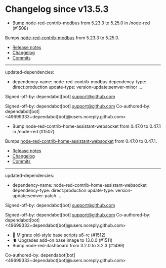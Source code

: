 # Changelog since v13.5.3
- Bump node-red-contrib-modbus from 5.23.3 to 5.25.0 in /node-red (#1508)

Bumps [node-red-contrib-modbus](https://github.com/biancoroyal/node-red-contrib-modbus) from 5.23.3 to 5.25.0.
- [Release notes](https://github.com/biancoroyal/node-red-contrib-modbus/releases)
- [Changelog](https://github.com/BiancoRoyal/node-red-contrib-modbus/blob/master/CHANGELOG.md)
- [Commits](https://github.com/biancoroyal/node-red-contrib-modbus/compare/v5.23.3...v5.25.0)

---
updated-dependencies:
- dependency-name: node-red-contrib-modbus
  dependency-type: direct:production
  update-type: version-update:semver-minor
...

Signed-off-by: dependabot[bot] <support@github.com>

Signed-off-by: dependabot[bot] <support@github.com>
Co-authored-by: dependabot[bot] <49699333+dependabot[bot]@users.noreply.github.com> 
- Bump node-red-contrib-home-assistant-websocket from 0.47.0 to 0.47.1 in /node-red (#1507)

Bumps [node-red-contrib-home-assistant-websocket](https://github.com/zachowj/node-red-contrib-home-assistant-websocket) from 0.47.0 to 0.47.1.
- [Release notes](https://github.com/zachowj/node-red-contrib-home-assistant-websocket/releases)
- [Changelog](https://github.com/zachowj/node-red-contrib-home-assistant-websocket/blob/main/CHANGELOG.md)
- [Commits](https://github.com/zachowj/node-red-contrib-home-assistant-websocket/compare/v0.47.0...v0.47.1)

---
updated-dependencies:
- dependency-name: node-red-contrib-home-assistant-websocket
  dependency-type: direct:production
  update-type: version-update:semver-patch
...

Signed-off-by: dependabot[bot] <support@github.com>

Signed-off-by: dependabot[bot] <support@github.com>
Co-authored-by: dependabot[bot] <49699333+dependabot[bot]@users.noreply.github.com> 
- 🔨 Migrate old-style base scripts s6-rc (#1512) 
- ⬆️ Upgrades add-on base image to 13.0.0 (#1511) 
- Bump node-red-dashboard from 3.2.0 to 3.2.3 (#1499)

Co-authored-by: dependabot[bot] <49699333+dependabot[bot]@users.noreply.github.com> 
